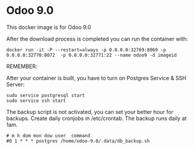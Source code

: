 Odoo 9.0
========

This docker image is for Odoo 9.0

After the download process is completed you can run the container with:

    docker run -it -P --restart=always -p 0.0.0.0:32769:8069 -p 0.0.0.0:32770:8072  -p 0.0.0.0:32771:22 --name odoo9 -d imageid

REMEMBER:

After your container is built, you have to turn on Postgres Service & SSH Server:

    sudo service postgresql start
    sudo service ssh start

The backup script is not activated, you can set your better hour for backups.
Create daily cronjobs in /etc/crontab. The backup runs daily at 1am.
    
    # m h dom mon dow user  command
    #0 1 * * * postgres /home/odoo-9.0/.data/db_backup.sh
